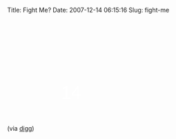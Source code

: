 Title: Fight Me?
Date: 2007-12-14 06:15:16
Slug: fight-me

<a href="http://www.justsayhi.com/bb/fight5" style="display: block; background: url(http://assets.justsayhi.com/badges/987/620/fight5.a41p7ohm4s.jpg) no-repeat; width: 296px; height: 84px; font-family: Arial, sans-serif; font-size: 42px; color: #fff; text-decoration: none; text-align: center; padding-top: 145px;">14</a>

(via [digg](http://digg.com/odd_stuff/How_Many_Five_Year_Olds_Could_You_Take_in_a_Fight))